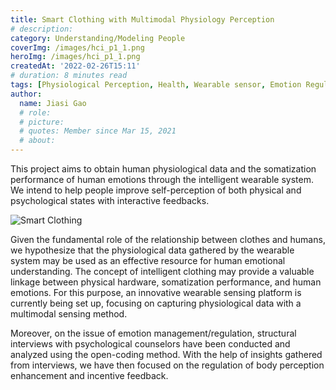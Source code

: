 ```yaml
---
title: Smart Clothing with Multimodal Physiology Perception
# description: 
category: Understanding/Modeling People
coverImg: /images/hci_p1_1.png
heroImg: /images/hci_p1_1.png
createdAt: '2022-02-26T15:11'
# duration: 8 minutes read
tags: [Physiological Perception, Health, Wearable sensor, Emotion Regulation, E-Textiles, IoT]
author:
  name: Jiasi Gao
  # role: 
  # picture: 
  # quotes: Member since Mar 15, 2021
  # about: 
---
```

This project aims to obtain human physiological data and the somatization performance of human emotions through the intelligent wearable system. We intend to help people improve self-perception of both physical and psychological states with interactive feedbacks.


![Smart Clothing](/images/hci_p1_2.png)

Given the fundamental role of the relationship between clothes and humans, we hypothesize that the physiological data gathered by the wearable system may be used as an effective resource for human emotional understanding. The concept of intelligent clothing may provide a valuable linkage between physical hardware, somatization performance, and human emotions. For this purpose, an innovative wearable sensing platform is currently being set up, focusing on capturing physiological data with a multimodal sensing method.


Moreover, on the issue of emotion management/regulation, structural interviews with psychological counselors have been conducted and analyzed using the open-coding method. With the help of insights gathered from interviews, we have then focused on the regulation of body perception enhancement and incentive feedback.

